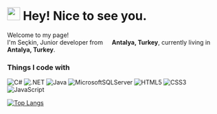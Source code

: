 <h1><img src="https://emojis.slackmojis.com/emojis/images/1531849430/4246/blob-sunglasses.gif?1531849430" width="30"/> Hey! Nice to see you.</h1>

<p>Welcome to my page! </br> I'm Seçkin, Junior developer from <img src="https://cdn-icons.flaticon.com/png/512/5111/premium/5111548.png?token=exp=1659721882~hmac=635331448260cce28f309c3e65945669" width="13"/> <b>Antalya, Turkey</b>, currently living in <img src="https://cdn-icons.flaticon.com/png/512/5111/premium/5111548.png?token=exp=1659721882~hmac=635331448260cce28f309c3e65945669" width ="13"/> <b>Antalya, Turkey</b>. </p>

<h3>Things I code with</h3>
<p>
  <img alt="C#" src="https://img.shields.io/badge/c%23-%23239120.svg?style=for-the-badge&logo=c-sharp&logoColor=white"/>
  <img alt=".NET" src="https://img.shields.io/badge/.NET-5C2D91?style=for-the-badge&logo=.net&logoColor=white"/>
  <img alt="Java" src="https://img.shields.io/badge/java-%23ED8B00.svg?style=for-the-badge&logo=java&logoColor=white"/>
  <img alt="MicrosoftSQLServer" src="https://img.shields.io/badge/Microsoft%20SQL%20Sever-CC2927?style=for-the-badge&logo=microsoft%20sql%20server&logoColor=white"/>
  <img alt="HTML5" src="https://img.shields.io/badge/html5-%23E34F26.svg?style=for-the-badge&logo=html5&logoColor=white"/>
  <img alt="CSS3" src="https://img.shields.io/badge/css3-%231572B6.svg?style=for-the-badge&logo=css3&logoColor=white"/>
  <img alt="JavaScript" src="https://img.shields.io/badge/javascript-%23323330.svg?style=for-the-badge&logo=javascript&logoColor=%23F7DF1E"/>
</p>


[![Top Langs](https://github-readme-stats.vercel.app/api/top-langs/?username=SeckinBey&layout=compact)](https://github.com/SeckinBey/github-readme-stats)


